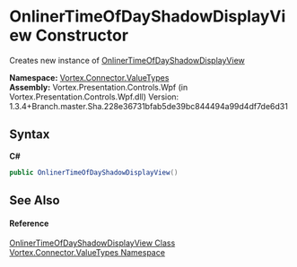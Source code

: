 # OnlinerTimeOfDayShadowDisplayView Constructor 
 

Creates new instance of <a href="T_Vortex_Connector_ValueTypes_OnlinerTimeOfDayShadowDisplayView.md">OnlinerTimeOfDayShadowDisplayView</a>

**Namespace:**&nbsp;<a href="N_Vortex_Connector_ValueTypes.md">Vortex.Connector.ValueTypes</a><br />**Assembly:**&nbsp;Vortex.Presentation.Controls.Wpf (in Vortex.Presentation.Controls.Wpf.dll) Version: 1.3.4+Branch.master.Sha.228e36731bfab5de39bc844494a99d4df7de6d31

## Syntax

**C#**<br />
``` C#
public OnlinerTimeOfDayShadowDisplayView()
```


## See Also


#### Reference
<a href="T_Vortex_Connector_ValueTypes_OnlinerTimeOfDayShadowDisplayView.md">OnlinerTimeOfDayShadowDisplayView Class</a><br /><a href="N_Vortex_Connector_ValueTypes.md">Vortex.Connector.ValueTypes Namespace</a><br />